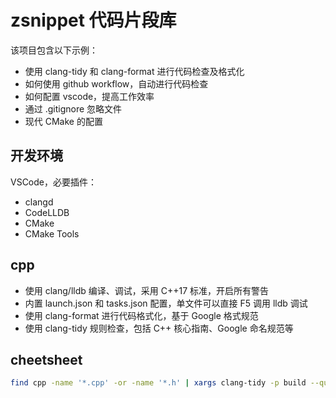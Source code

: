 # zsnippet 代码片段库

该项目包含以下示例：

- 使用 clang-tidy 和 clang-format 进行代码检查及格式化
- 如何使用 github workflow，自动进行代码检查
- 如何配置 vscode，提高工作效率
- 通过 .gitignore 忽略文件
- 现代 CMake 的配置

## 开发环境

VSCode，必要插件：

- clangd
- CodeLLDB
- CMake
- CMake Tools

## cpp

- 使用 clang/lldb 编译、调试，采用 C++17 标准，开启所有警告
- 内置 launch.json 和 tasks.json 配置，单文件可以直接 F5 调用 lldb 调试
- 使用 clang-format 进行代码格式化，基于 Google 格式规范
- 使用 clang-tidy 规则检查，包括 C++ 核心指南、Google 命名规范等

## cheetsheet

```bash
find cpp -name '*.cpp' -or -name '*.h' | xargs clang-tidy -p build --quiet
```
